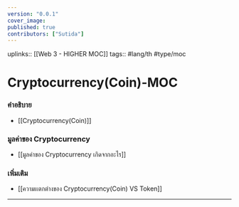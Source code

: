 ```yaml
---
version: "0.0.1"
cover_image:
published: true
contributors: ["Sutida"]
---
```

uplinks:: [[Web 3 - HIGHER MOC]]
tags:: #lang/th #type/moc

# Cryptocurrency(Coin)-MOC
### คำอธิบาย
- [[Cryptocurrency(Coin)]]

### มูลค่าของ Cryptocurrency
- [[มูลค่าของ Cryptocurrency เกิดจากอะไร]]

### เพิ่มเติม 
- [[ความเเตกต่างของ Cryptocurrency(Coin) VS Token]]


---
